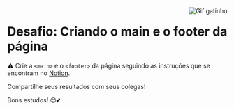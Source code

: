 <img align="right" src="https://media.tenor.com/DimzPZMypFcAAAAM/laptop.gif" alt="Gif gatinho">

# Desafio: Criando o main e o footer da página

⚠️ Crie a `<main>` e o `<footer>` da página seguindo as instruções que se encontram no [Notion](https://milenaemmert.notion.site/Desafio-Criando-o-Footer-da-p-gina-a87c70459fb942aba9b62cc952a17128).

Compartilhe seus resultados com seus colegas! 

Bons estudos! 😊💕